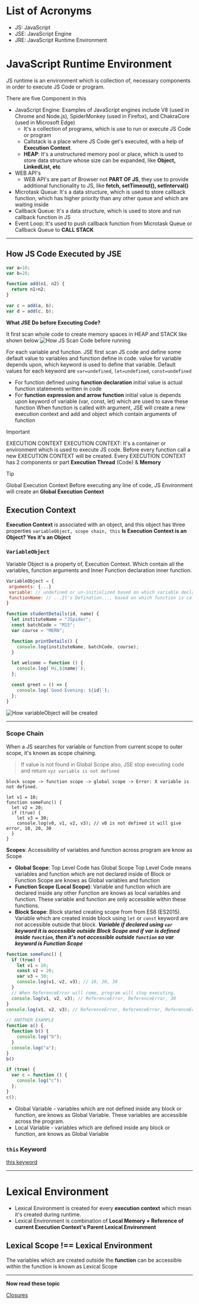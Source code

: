 # List of Acronyms

* JS: JavaScript
* JSE: JavaScript Engine
* JRE: JavaScript Runtime Environment

# JavaScript Runtime Environment

JS runtime is an environment which is collection of, necessary components in order to execute JS Code or program.

There are five Component in this
- JavaScript Engine: Examples of JavaScript engines include V8 (used in Chrome and Node.js), SpiderMonkey (used in Firefox), and ChakraCore (used in Microsoft Edge)
	- It's a collection of programs, which is use to run or execute JS Code or program
	- Callstack is a place where JS Code get's executed, with a help of **Execution Context**.
	- **HEAP**: It's a unstructured memory pool or place, which is used to store data structure whose size can be expanded, like **Object, LinkedList, etc**
- WEB API's
	- WEB API's are part of Browser not **PART OF JS**, they use to provide additional functionality to JS, like **fetch, setTimeout(), setInterval()**
- Microtask Queue: It's a data structure, which is used to store callback function, which has higher priority than any other queue and which are waiting inside
- Callback Queue: It's a data structure, which is used to store and run callback function in JS
- Event Loop: It's used to push callback function from Microtask Queue or Callback Queue to **CALL STACK**  

---

## How JS Code Executed by JSE

```js
var a=10;
var b=20;

function add(n1, n2) {
  return n1+n2;
}

var c = add(a, b);
var d = add(c, b);
```

**What JSE Do before Executing Code?**

It first scan whole code to create memory spaces in HEAP and STACK like shown below
![How JS Scan Code before running](20240627161318.png)

For each variable and function. JSE first scan JS code and define some default value to variables and function define in code. value for variable depends upon, which keyword is used to define that variable. Default values for each keyword are `var=undefined`, `let=undefined`, `const=undefined`
- For function defined using **function declaration** initial value is actual function statements written in code
- For **function expression and arrow function** initial value is depends upon keyword of variable (var, const, let) which are used to save these function
When function is called with argument, JSE will create a new execution context and add and object which contain arguments of function

> [!IMPORTANT]
> EXECUTION CONTEXT
> EXECUTION CONTEXT: It's a container or environment which is used to execute JS code.
> Before every function call a new EXECUTION CONTEXT will be created.
> Every EXECUTION CONTEXT has 2 components or part **Execution Thread** (Code) & **Memory**

> [!TIP]
> Global Execution Context
> Before executing any line of code, JS Environment will create an **Global Execution Context**

## Execution Context

**Execution Context** is associated with an object, and this object has three properties `variableObject, scope chain, this`
**Is Execution Context is an Object? Yes it's an Object**

### `VariableObject`

Variable Object is a property of, Execution Context. Which contain all the variables, function arguments and Inner Function declaration inner function.
```js
VariableObject = {
 arguments: {...}
 variable: // undefined or un-initialized based on which variable declaration keyword is used.
 functionName: // ...It's Defination..., based on which function is called
}
```

```js
function studentDetails(id, name) {
  let instituteName = "JSpider";
  const batchCode = "M15";
  var course = "MERN";

  function printDetails() {
    console.log(instituteName, batchCode, course);
  }

  let welcome = function () {
    console.log(`Hi,${name}`);
  };

  const greet = () => {
    console.log(`Good Evening: ${id}`);
  };
}

```

![How variableObject will be created](20240702175028.png)

---

### Scope Chain

When a JS searches for variable or function from current scope to outer scope, it's known as scope chaining.

> If value is not found in Global Scope also, JSE stop executing code and return `xyz variable is not defined`

```text
block scope -> function scope -> global scope -> Error: X variable is not defined.

let v1 = 10;
function someFunc() {
  let v2 = 20;
  if (true) {
    let v3 = 30;
    console.log(v0, v1, v2, v3); // v0 is not defined it will give error, 10, 20, 30
  }
}
```

**Scopes**: Accessibility of variables and function across program are know as Scope
- **Global Scope**: Top Level Code has Global Scope Top Level Code means variables and function which are not declared inside of Block or Function Scope are knows as Global variables and function
- **Function Scope (Local Scope)**: Variable and function which are declared inside any other Function are knows as local variables and function. These variable and function are only accessible within these functions.
- **Block Scope**: Block started creating scope from from ES6 (ES2015). Variable which are created inside block using `let` or `const` keyword are not accessible outside that block. ***Variable if declared using `var` keyword it is accessible outside Block Scope and if var is defined inside `function`, then it's not accessible outside `function` so var keyword is Function Scope***

```js
function someFunc() {
  if (true) {
    let v1 = 10;
    const v2 = 20;
    var v3 = 30;
    console.log(v1, v2, v3); // 10, 20, 30
  }
  // When ReferenceError will come, program will stop executing.
  console.log(v1, v2, v3); // ReferenceError, ReferenceError, 30
}
console.log(v1, v2, v3); // ReferenceError, ReferenceError, ReferenceError

// ANOTHER EXAMPLE
function a() {
  function b() {
    console.log("b");
  }
  console.log("a");
}
b()

if (true) {
  var c = function () {
    console.log("c");
  };
}
c();

```

- Global Variable - variables which are not defined inside any block or function, are knows as Global Variable. These variables are accessible across the program.
- Local Variable - variables which are defined inside any block or function, are knows as Global Variable

### `this` Keyword

[this keyword](030724-TOD2.md)

---

# Lexical Environment

- Lexical Environment is created for every **execution context** which mean it's created during runtime.
- Lexical Environment is combination of **Local Memory + Reference of current Execution Context's Parent Lexical Environment**

## Lexical Scope !== Lexical Environment

The variables which are created outside the **function** can be accessible within the function is known as Lexical Scope

---

**Now read these topic**

[Closures](030724-TOD1.md)
